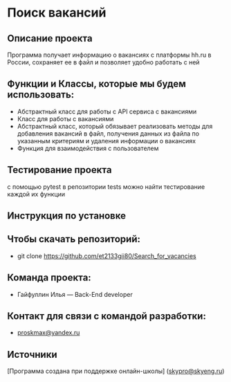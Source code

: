 
# Поиск вакансий
## Описание проекта
Программа получает информацию о вакансиях с платформы hh.ru в России, сохраняет ее в файл и позволяет удобно работать с ней
## Функции и Классы, которые мы будем использовать:
* Абстрактный класс для работы с API сервиса с вакансиями
* Класс для работы с вакансиями
* Абстрактный класс, который обязывает реализовать методы для добавления вакансий в файл, получения данных из файла по указанным критериям и удаления информации о вакансиях
* Функция для взаимодействия с пользователем
## Тестирование проекта
с помощью pytest
в репозитории tests можно найти тестирование каждой их функции 
## Инструкция по установке
## Чтобы скачать репозиторий:
* git clone https://github.com/et2133gii80/Search_for_vacancies
## Команда проекта:
* Гайфуллин Илья — Back-End developer
## Контакт для связи с командой разработки:
* proskmax@yandex.ru
## Источники
[Программа создана при поддержке онлайн-школы] (skypro@skyeng.ru) 
